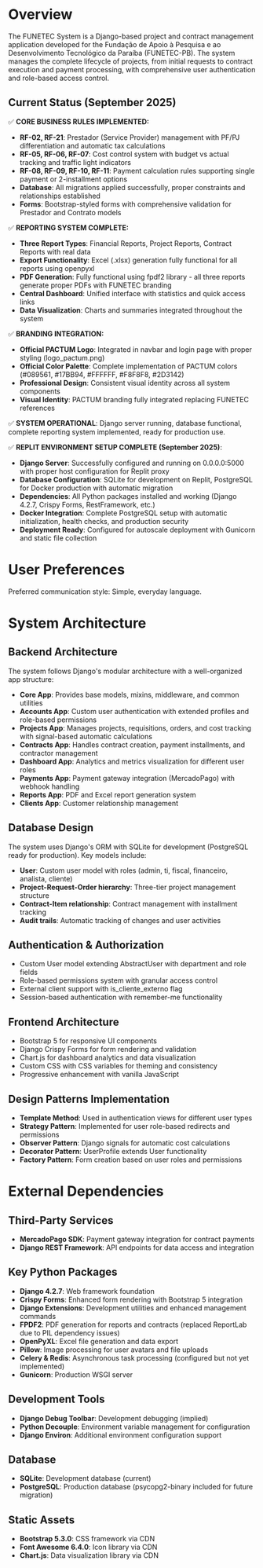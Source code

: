 # Overview

The FUNETEC System is a Django-based project and contract management application developed for the Fundação de Apoio à Pesquisa e ao Desenvolvimento Tecnológico da Paraíba (FUNETEC-PB). The system manages the complete lifecycle of projects, from initial requests to contract execution and payment processing, with comprehensive user authentication and role-based access control.

## Current Status (September 2025)

✅ **CORE BUSINESS RULES IMPLEMENTED:**
- **RF-02, RF-21**: Prestador (Service Provider) management with PF/PJ differentiation and automatic tax calculations
- **RF-05, RF-06, RF-07**: Cost control system with budget vs actual tracking and traffic light indicators  
- **RF-08, RF-09, RF-10, RF-11**: Payment calculation rules supporting single payment or 2-installment options
- **Database**: All migrations applied successfully, proper constraints and relationships established
- **Forms**: Bootstrap-styled forms with comprehensive validation for Prestador and Contrato models

✅ **REPORTING SYSTEM COMPLETE:**
- **Three Report Types**: Financial Reports, Project Reports, Contract Reports with real data
- **Export Functionality**: Excel (.xlsx) generation fully functional for all reports using openpyxl
- **PDF Generation**: Fully functional using fpdf2 library - all three reports generate proper PDFs with FUNETEC branding
- **Central Dashboard**: Unified interface with statistics and quick access links
- **Data Visualization**: Charts and summaries integrated throughout the system

✅ **BRANDING INTEGRATION:**
- **Official PACTUM Logo**: Integrated in navbar and login page with proper styling (logo_pactum.png)
- **Official Color Palette**: Complete implementation of PACTUM colors (#089561, #17BB94, #FFFFFF, #F8F8F8, #2D3142)
- **Professional Design**: Consistent visual identity across all system components
- **Visual Identity**: PACTUM branding fully integrated replacing FUNETEC references

✅ **SYSTEM OPERATIONAL**: Django server running, database functional, complete reporting system implemented, ready for production use.

✅ **REPLIT ENVIRONMENT SETUP COMPLETE (September 2025)**:
- **Django Server**: Successfully configured and running on 0.0.0.0:5000 with proper host configuration for Replit proxy
- **Database Configuration**: SQLite for development on Replit, PostgreSQL for Docker production with automatic migration
- **Dependencies**: All Python packages installed and working (Django 4.2.7, Crispy Forms, RestFramework, etc.)
- **Docker Integration**: Complete PostgreSQL setup with automatic initialization, health checks, and production security
- **Deployment Ready**: Configured for autoscale deployment with Gunicorn and static file collection

# User Preferences

Preferred communication style: Simple, everyday language.

# System Architecture

## Backend Architecture

The system follows Django's modular architecture with a well-organized app structure:

- **Core App**: Provides base models, mixins, middleware, and common utilities
- **Accounts App**: Custom user authentication with extended profiles and role-based permissions
- **Projects App**: Manages projects, requisitions, orders, and cost tracking with signal-based automatic calculations
- **Contracts App**: Handles contract creation, payment installments, and contractor management
- **Dashboard App**: Analytics and metrics visualization for different user roles
- **Payments App**: Payment gateway integration (MercadoPago) with webhook handling
- **Reports App**: PDF and Excel report generation system
- **Clients App**: Customer relationship management

## Database Design

The system uses Django's ORM with SQLite for development (PostgreSQL ready for production). Key models include:

- **User**: Custom user model with roles (admin, ti, fiscal, financeiro, analista, cliente)
- **Project-Request-Order hierarchy**: Three-tier project management structure
- **Contract-Item relationship**: Contract management with installment tracking
- **Audit trails**: Automatic tracking of changes and user activities

## Authentication & Authorization

- Custom User model extending AbstractUser with department and role fields
- Role-based permissions system with granular access control
- External client support with is_cliente_externo flag
- Session-based authentication with remember-me functionality

## Frontend Architecture

- Bootstrap 5 for responsive UI components
- Django Crispy Forms for form rendering and validation
- Chart.js for dashboard analytics and data visualization
- Custom CSS with CSS variables for theming and consistency
- Progressive enhancement with vanilla JavaScript

## Design Patterns Implementation

- **Template Method**: Used in authentication views for different user types
- **Strategy Pattern**: Implemented for user role-based redirects and permissions
- **Observer Pattern**: Django signals for automatic cost calculations
- **Decorator Pattern**: UserProfile extends User functionality
- **Factory Pattern**: Form creation based on user roles and permissions

# External Dependencies

## Third-Party Services
- **MercadoPago SDK**: Payment gateway integration for contract payments
- **Django REST Framework**: API endpoints for data access and integration

## Key Python Packages
- **Django 4.2.7**: Web framework foundation
- **Crispy Forms**: Enhanced form rendering with Bootstrap 5 integration
- **Django Extensions**: Development utilities and enhanced management commands
- **FPDF2**: PDF generation for reports and contracts (replaced ReportLab due to PIL dependency issues)
- **OpenPyXL**: Excel file generation and data export
- **Pillow**: Image processing for user avatars and file uploads
- **Celery & Redis**: Asynchronous task processing (configured but not yet implemented)
- **Gunicorn**: Production WSGI server

## Development Tools
- **Django Debug Toolbar**: Development debugging (implied)
- **Python Decouple**: Environment variable management for configuration
- **Django Environ**: Additional environment configuration support

## Database
- **SQLite**: Development database (current)
- **PostgreSQL**: Production database (psycopg2-binary included for future migration)

## Static Assets
- **Bootstrap 5.3.0**: CSS framework via CDN
- **Font Awesome 6.4.0**: Icon library via CDN
- **Chart.js**: Data visualization library via CDN